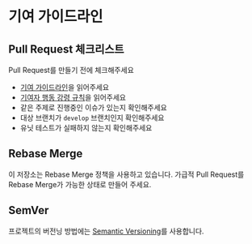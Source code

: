 # 기여 가이드라인

## Pull Request 체크리스트

Pull Request를 만들기 전에 체크해주세요

- [기여 가이드라인](CONTRIBUTING.md)을 읽어주세요
- [기여자 행동 강령 규칙](CODE_OF_CONDUCT.md)을 읽어주세요
- 같은 주제로 진행중인 이슈가 있는지 확인해주세요
- 대상 브랜치가 `develop` 브랜치인지 확인해주세요
- 유닛 테스트가 실패하지 않는지 확인해주세요


## Rebase Merge

이 저장소는 Rebase Merge 정책을 사용하고 있습니다. 가급적 Pull Request를 Rebase Merge가 가능한 상태로 만들어 주세요.

## SemVer

프로젝트의 버전닝 방법에는 [Semantic Versioning](https://semver.org)를 사용합니다.
